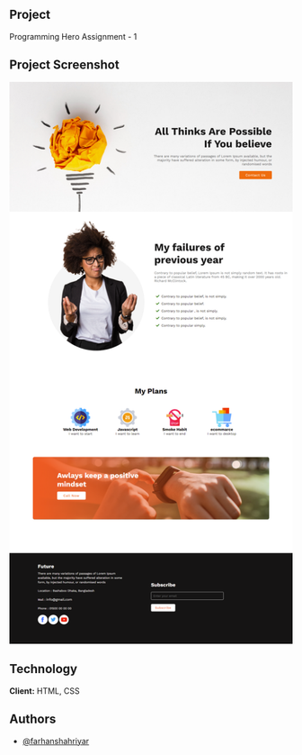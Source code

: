 ## Project 
Programming Hero Assignment - 1

## Project Screenshot
![Screenshot](./new_year.png)


## Technology

**Client:** HTML, CSS


## Authors

- [@farhanshahriyar](https://github.com/farhanshahriyar)

